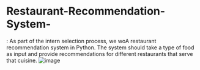 # Restaurant-Recommendation-System-
: As part of the intern selection process, we woA restaurant recommendation system in Python. The system should take a type of food as input and provide recommendations for different restaurants that serve that cuisine.
![image](https://github.com/PihuNiranjan/Restaurant-Recommendation-System-/assets/89120915/2be6967c-f10c-4473-971b-c8700bb4fe9c)
